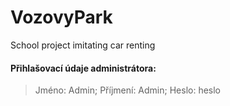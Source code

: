 # VozovyPark
School project imitating car renting
#### Přihlašovací údaje administrátora:
> Jméno: Admin; Příjmení: Admin; Heslo: heslo
